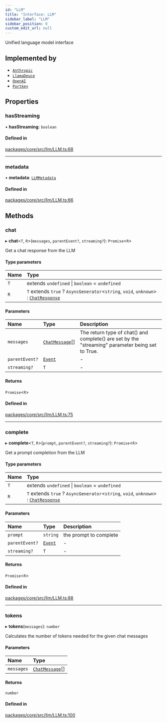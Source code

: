 ```yaml
---
id: "LLM"
title: "Interface: LLM"
sidebar_label: "LLM"
sidebar_position: 0
custom_edit_url: null
---
```


Unified language model interface

## Implemented by

- [`Anthropic`](../classes/Anthropic.md)
- [`LlamaDeuce`](../classes/LlamaDeuce.md)
- [`OpenAI`](../classes/OpenAI.md)
- [`Portkey`](../classes/Portkey.md)

## Properties

### hasStreaming

• **hasStreaming**: `boolean`

#### Defined in

[packages/core/src/llm/LLM.ts:68](https://github.com/run-llama/LlamaIndexTS/blob/3552de1/packages/core/src/llm/LLM.ts#L68)

---

### metadata

• **metadata**: [`LLMMetadata`](LLMMetadata.md)

#### Defined in

[packages/core/src/llm/LLM.ts:66](https://github.com/run-llama/LlamaIndexTS/blob/3552de1/packages/core/src/llm/LLM.ts#L66)

## Methods

### chat

▸ **chat**<`T`, `R`\>(`messages`, `parentEvent?`, `streaming?`): `Promise`<`R`\>

Get a chat response from the LLM

#### Type parameters

| Name | Type                                                                                                    |
| :--- | :------------------------------------------------------------------------------------------------------ |
| `T`  | extends `undefined` \| `boolean` = `undefined`                                                          |
| `R`  | `T` extends `true` ? `AsyncGenerator`<`string`, `void`, `unknown`\> : [`ChatResponse`](ChatResponse.md) |

#### Parameters

| Name           | Type                              | Description                                                                                      |
| :------------- | :-------------------------------- | :----------------------------------------------------------------------------------------------- |
| `messages`     | [`ChatMessage`](ChatMessage.md)[] | The return type of chat() and complete() are set by the "streaming" parameter being set to True. |
| `parentEvent?` | [`Event`](Event.md)               | -                                                                                                |
| `streaming?`   | `T`                               | -                                                                                                |

#### Returns

`Promise`<`R`\>

#### Defined in

[packages/core/src/llm/LLM.ts:75](https://github.com/run-llama/LlamaIndexTS/blob/3552de1/packages/core/src/llm/LLM.ts#L75)

---

### complete

▸ **complete**<`T`, `R`\>(`prompt`, `parentEvent?`, `streaming?`): `Promise`<`R`\>

Get a prompt completion from the LLM

#### Type parameters

| Name | Type                                                                                                    |
| :--- | :------------------------------------------------------------------------------------------------------ |
| `T`  | extends `undefined` \| `boolean` = `undefined`                                                          |
| `R`  | `T` extends `true` ? `AsyncGenerator`<`string`, `void`, `unknown`\> : [`ChatResponse`](ChatResponse.md) |

#### Parameters

| Name           | Type                | Description            |
| :------------- | :------------------ | :--------------------- |
| `prompt`       | `string`            | the prompt to complete |
| `parentEvent?` | [`Event`](Event.md) | -                      |
| `streaming?`   | `T`                 | -                      |

#### Returns

`Promise`<`R`\>

#### Defined in

[packages/core/src/llm/LLM.ts:88](https://github.com/run-llama/LlamaIndexTS/blob/3552de1/packages/core/src/llm/LLM.ts#L88)

---

### tokens

▸ **tokens**(`messages`): `number`

Calculates the number of tokens needed for the given chat messages

#### Parameters

| Name       | Type                              |
| :--------- | :-------------------------------- |
| `messages` | [`ChatMessage`](ChatMessage.md)[] |

#### Returns

`number`

#### Defined in

[packages/core/src/llm/LLM.ts:100](https://github.com/run-llama/LlamaIndexTS/blob/3552de1/packages/core/src/llm/LLM.ts#L100)
